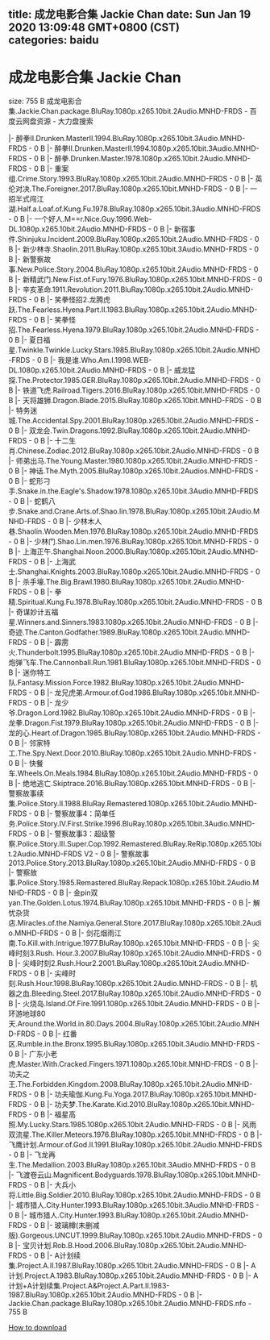 
title: 成龙电影合集 Jackie Chan
date: Sun Jan 19 2020 13:09:48 GMT+0800 (CST)    
categories: baidu
---

# 成龙电影合集 Jackie Chan
size: 755 B
 成龙电影合集.Jackie.Chan.package.BluRay.1080p.x265.10bit.2Audio.MNHD-FRDS - 百度云网盘资源 - 大力盘搜索
 
|- 醉拳II.Drunken.MasterII.1994.BluRay.1080p.x265.10bit.3Audio.MNHD-FRDS - 0 B
|- 醉拳II.Drunken.MasterII.1994.1080p.x265.10bit.3Audio.MNHD-FRDS - 0 B
|- 醉拳.Drunken.Master.1978.1080p.x265.10bit.2Audio.MNHD-FRDS - 0 B
|- 重案组.Crime.Story.1993.BluRay.1080p.x265.10bit.2Audio.MNHD-FRDS - 0 B
|- 英伦对决.The.Foreigner.2017.BluRay.1080p.x265.10bit.MNHD-FRDS - 0 B
|- 一招半式闯江湖.Half.a.Loaf.of.Kung.Fu.1978.BluRay.1080p.x265.10bit.3Audio.MNHD-FRDS - 0 B
|- 一个好人.M==r.Nice.Guy.1996.Web-DL.1080p.x265.10bit.2Audio.MNHD-FRDS - 0 B
|- 新宿事件.Shinjuku.Incident.2009.BluRay.1080p.x265.10bit.2Audio.MNHD-FRDS - 0 B
|- 新少林寺.Shaolin.2011.BluRay.1080p.x265.10bit.3Audio.MNHD-FRDS - 0 B
|- 新警察故事.New.Police.Story.2004.BluRay.1080p.x265.10bit.2Audio.MNHD-FRDS - 0 B
|- 新精武门.New.Fist.of.Fury.1976.BluRay.1080p.x265.10bit.MNHD-FRDS - 0 B
|- 辛亥革命.1911.Revolution.2011.BluRay.1080p.x265.10bit.2Audio.MNHD-FRDS - 0 B
|- 笑拳怪招2.龙腾虎跃.The.Fearless.Hyena.Part.II.1983.BluRay.1080p.x265.10bit.2Audio.MNHD-FRDS - 0 B
|- 笑拳怪招.The.Fearless.Hyena.1979.BluRay.1080p.x265.10bit.2Audio.MNHD-FRDS - 0 B
|- 夏日福星.Twinkle.Twinkle.Lucky.Stars.1985.BluRay.1080p.x265.10bit.2Audio.MNHD-FRDS - 0 B
|- 我是谁.Who.Am.I.1998.WEB-DL.1080p.x265.10bit.2Audio.MNHD-FRDS - 0 B
|- 威龙猛探.The.Protector.1985.GER.BluRay.1080p.x265.10bit.2Audio.MNHD-FRDS - 0 B
|- 铁道飞虎.Railroad.Tigers.2016.BluRay.1080p.x265.10bit.MNHD-FRDS - 0 B
|- 天将雄狮.Dragon.Blade.2015.BluRay.1080p.x265.10bit.MNHD-FRDS - 0 B
|- 特务迷城.The.Accidental.Spy.2001.BluRay.1080p.x265.10bit.2Audio.MNHD-FRDS - 0 B
|- 双龙会.Twin.Dragons.1992.BluRay.1080p.x265.10bit.2Audio.MNHD-FRDS - 0 B
|- 十二生肖.Chinese.Zodiac.2012.BluRay.1080p.x265.10bit.2Audio.MNHD-FRDS - 0 B
|- 师弟出马.The.Young.Master.1980.1080p.x265.10bit.2Audio.MNHD-FRDS - 0 B
|- 神话.The.Myth.2005.BluRay.1080p.x265.10bit.2Audios.MNHD-FRDS - 0 B
|- 蛇形刁手.Snake.in.the.Eagle's.Shadow.1978.1080p.x265.10bit.3Audio.MNHD-FRDS - 0 B
|- 蛇鹤八步.Snake.and.Crane.Arts.of.Shao.lin.1978.BluRay.1080p.x265.10bit.2Audio.MNHD-FRDS - 0 B
|- 少林木人巷.Shaolin.Wooden.Men.1976.BluRay.1080p.x265.10bit.2Audio.MNHD-FRDS - 0 B
|- 少林门.Shao.Lin.men.1976.BluRay.1080p.x265.10bit.MNHD-FRDS - 0 B
|- 上海正午.Shanghai.Noon.2000.BluRay.1080p.x265.10bit.2Audio.MNHD-FRDS - 0 B
|- 上海武士.Shanghai.Knights.2003.BluRay.1080p.x265.10bit.2Audio.MNHD-FRDS - 0 B
|- 杀手壕.The.Big.Brawl.1980.BluRay.1080p.x265.10bit.2Audio.MNHD-FRDS - 0 B
|- 拳精.Spiritual.Kung.Fu.1978.BluRay.1080p.x265.10bit.2Audio.MNHD-FRDS - 0 B
|- 奇谋妙计五福星.Winners.and.Sinners.1983.1080p.x265.10bit.2Audio.MNHD-FRDS - 0 B
|- 奇迹.The.Canton.Godfather.1989.BluRay.1080p.x265.10bit.2Audio.MNHD-FRDS - 0 B
|- 霹雳火.Thunderbolt.1995.BluRay.1080p.x265.10bit.2Audio.MNHD-FRDS - 0 B
|- 炮弹飞车.The.Cannonball.Run.1981.BluRay.1080p.x265.10bit.MNHD-FRDS - 0 B
|- 迷你特工队.Fantasy.Mission.Force.1982.BluRay.1080p.x265.10bit.2Audio.MNHD-FRDS - 0 B
|- 龙兄虎弟.Armour.of.God.1986.BluRay.1080p.x265.10bit.MNHD-FRDS - 0 B
|- 龙少爷.Dragon.Lord.1982.BluRay.1080p.x265.10bit.2Audio.MNHD-FRDS - 0 B
|- 龙拳.Dragon.Fist.1979.BluRay.1080p.x265.10bit.2Audio.MNHD-FRDS - 0 B
|- 龙的心.Heart.of.Dragon.1985.BluRay.1080p.x265.10bit.2Audio.MNHD-FRDS - 0 B
|- 邻家特工.The.Spy.Next.Door.2010.BluRay.1080p.x265.10bit.2Audio.MNHD-FRDS - 0 B
|- 快餐车.Wheels.On.Meals.1984.BluRay.1080p.x265.10bit.2Audio.MNHD-FRDS - 0 B
|- 绝地逃亡.Skiptrace.2016.BluRay.1080p.x265.10bit.MNHD-FRDS - 0 B
|- 警察故事续集.Police.Story.Ⅱ.1988.BluRay.Remastered.1080p.x265.10bit.2Audio.MNHD-FRDS - 0 B
|- 警察故事4：简单任务.Police.Story.IV.First.Strike.1996.BluRay.1080p.x265.10bit.3Audio.MNHD-FRDS - 0 B
|- 警察故事3：超级警察.Police.Story.III.Super.Cop.1992.Remastered.BluRay.ReRip.1080p.x265.10bit.2Audio.MNHD-FRDS V2 - 0 B
|- 警察故事2013.Police.Story.2013.BluRay.1080p.x265.10bit.2Audio.MNHD-FRDS - 0 B
|- 警察故事.Police.Story.1985.Remastered.BluRay.Repack.1080p.x265.10bit.2Audio.MNHD-FRDS - 0 B
|- 金pin双yan.The.Golden.Lotus.1974.BluRay.1080p.x265.10bit.MNHD-FRDS - 0 B
|- 解忧杂货店.Miracles.of.the.Namiya.General.Store.2017.BluRay.1080p.x265.10bit.2Audio.MNHD-FRDS - 0 B
|- 剑花烟雨江南.To.Kill.with.Intrigue.1977.BluRay.1080p.x265.10bit.MNHD-FRDS - 0 B
|- 尖峰时刻3.Rush. Hour.3.2007.BluRay.1080p.x265.10bit.2Audio.MNHD-FRDS - 0 B
|- 尖峰时刻2.Rush.Hour2.2001.BluRay.1080p.x265.10bit.2Audio.MNHD-FRDS - 0 B
|- 尖峰时刻.Rush.Hour.1998.BluRay.1080p.x265.10bit.2Audio.MNHD-FRDS - 0 B
|- 机器之血.Bleeding.Steel.2017.BluRay.1080p.x265.10bit.2Audio.MNHD-FRDS - 0 B
|- 火烧岛.Island.Of.Fire.1991.1080p.x265.10bit.2Audio.MNHD-FRDS - 0 B
|- 环游地球80天.Around.the.World.in.80.Days.2004.BluRay.1080p.x265.10bit.2Audio.MNHD-FRDS - 0 B
|- 红番区.Rumble.in.the.Bronx.1995.BluRay.1080p.x265.10bit.3Audio.MNHD-FRDS - 0 B
|- 广东小老虎.Master.With.Cracked.Fingers.1971.1080p.x265.10bit.MNHD-FRDS - 0 B
|- 功夫之王.The.Forbidden.Kingdom.2008.BluRay.1080p.x265.10bit.2Audio.MNHD-FRDS - 0 B
|- 功夫瑜伽.Kung.Fu.Yoga.2017.BluRay.1080p.x265.10bit.MNHD-FRDS - 0 B
|- 功夫梦.The.Karate.Kid.2010.BluRay.1080p.x265.10bit.MNHD-FRDS - 0 B
|- 福星高照.My.Lucky.Stars.1985.1080p.x265.10bit.2Audio.MNHD-FRDS - 0 B
|- 风雨双流星.The.Killer.Meteors.1976.BluRay.1080p.x265.10bit.MNHD-FRDS - 0 B
|- 飞鹰计划.Armour.of.God.II.1991.BluRay.1080p.x265.10bit.2Audio.MNHD-FRDS - 0 B
|- 飞龙再生.The.Medallion.2003.BluRay.1080p.x265.10bit.3Audio.MNHD-FRDS - 0 B
|- 飞渡卷云山.Magnificent.Bodyguards.1978.BluRay.1080p.x265.10bit.MNHD-FRDS - 0 B
|- 大兵小将.Little.Big.Soldier.2010.BluRay.1080p.x265.10bit.2Audio.MNHD-FRDS - 0 B
|- 城市猎人.City.Hunter.1993.BluRay.1080p.x265.10bit.3Audio.MNHD-FRDS - 0 B
|- 城市猎人.City.Hunter.1993.BluRay.1080p.x265.10bit.2Audio.MNHD-FRDS - 0 B
|- 玻璃樽(未删减版).Gorgeous.UNCUT.1999.BluRay.1080p.x265.10bit.2Audio.MNHD-FRDS - 0 B
|- 宝贝计划.Rob.B.Hood.2006.BluRay.1080p.x265.10bit.2Audio.MNHD-FRDS - 0 B
|- A计划续集.Project.A.II.1987.BluRay.1080p.x265.10bit.2Audio.MNHD-FRDS - 0 B
|- A计划.Project.A.1983.BluRay.1080p.x265.10bit.2Audio.MNHD-FRDS - 0 B
|- A计划+A计划续集.Project.A&Project.A.Part.II.1983-1987.BluRay.1080p.x265.10bit.2Audio.MNHD-FRDS - 0 B
|- Jackie.Chan.package.BluRay.1080p.x265.10bit.2Audio.MNHD-FRDS.nfo - 755 B

[How to download](https://bpcam.bemobtrk.com/go/2ceec3aa-1ca2-46d6-b9ff-aaa5c184517c?jno=871)